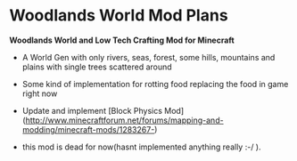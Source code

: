 Woodlands World Mod Plans
=========================

**Woodlands World and Low Tech Crafting Mod for Minecraft**


* A World Gen with only rivers, seas, forest, some hills, mountains and plains with single trees scattered around

* Some kind of implementation for rotting food replacing the food in game right now

* Update and implement [Block Physics Mod] (http://www.minecraftforum.net/forums/mapping-and-modding/minecraft-mods/1283267-)


* this mod is dead for now(hasnt implemented anything really :-/ ).
